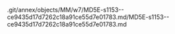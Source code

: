 .git/annex/objects/MM/w7/MD5E-s1153--ce9435d17d7262c18a91ce55d7e01783.md/MD5E-s1153--ce9435d17d7262c18a91ce55d7e01783.md